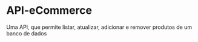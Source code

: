 # API-eCommerce
Uma API, que permite listar, atualizar, adicionar e remover produtos de um banco de dados

